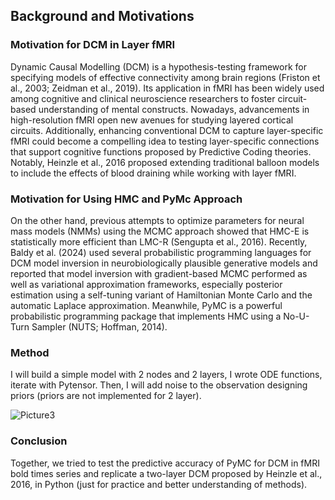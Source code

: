 
## Background and Motivations

### Motivation for DCM in Layer fMRI


Dynamic Causal Modelling (DCM) is a hypothesis-testing framework for specifying models of effective connectivity among brain regions (Friston et al., 2003; Zeidman et al., 2019). Its application in fMRI has been widely used among cognitive and clinical neuroscience researchers to foster circuit-based understanding of mental constructs. Nowadays, advancements in high-resolution fMRI open new avenues for studying layered cortical circuits. Additionally, enhancing conventional DCM to capture layer-specific fMRI could become a compelling idea to testing layer-specific connections that support cognitive functions proposed by Predictive Coding theories. Notably, Heinzle et al., 2016 proposed extending traditional balloon models to include the effects of blood draining while working with layer fMRI.

### Motivation for Using HMC and PyMc Approach

On the other hand, previous attempts to optimize parameters for neural mass models (NMMs) using the MCMC approach showed that HMC-E is statistically more efficient than LMC-R (Sengupta et al., 2016). Recently, Baldy et al. (2024) used several probabilistic programming languages for DCM model inversion in neurobiologically plausible generative models and reported that model inversion with gradient-based MCMC performed as well as variational approximation frameworks, especially posterior estimation using a self-tuning variant of Hamiltonian Monte Carlo and the automatic Laplace approximation. 
Meanwhile, PyMC is a powerful probabilistic programming package that implements HMC using a No-U-Turn Sampler (NUTS; Hoffman, 2014). 


### Method

I will build a simple model with 2 nodes and 2 layers, I wrote ODE functions, iterate with Pytensor. Then, I will add noise to the observation designing priors (priors are not implemented for 2 layer).

![Picture3](https://github.com/user-attachments/assets/981c1b5c-972c-423b-aebf-91c0aa1573c0)


### Conclusion

Together, we tried to test the predictive accuracy of PyMC for DCM in fMRI bold times series and replicate a two-layer DCM proposed by Heinzle et al., 2016, in Python (just for practice and better understanding of methods).

